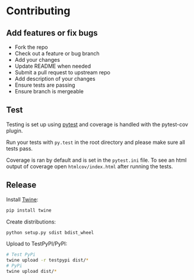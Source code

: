 # Contributing

## Add features or fix bugs

* Fork the repo
* Check out a feature or bug branch
* Add your changes
* Update README when needed
* Submit a pull request to upstream repo
* Add description of your changes
* Ensure tests are passing
* Ensure branch is mergeable

## Test

Testing is set up using [pytest](http://pytest.org) and coverage is handled with the pytest-cov plugin.

Run your tests with ```py.test``` in the root directory and please make sure all tests pass.

Coverage is ran by default and is set in the ```pytest.ini``` file.
To see an html output of coverage open ```htmlcov/index.html``` after running the tests.

## Release

Install [Twine](https://twine.readthedocs.io):

```bash
pip install twine
```

Create distributions:

```bash
python setup.py sdist bdist_wheel
```

Upload to TestPyPI/PyPI:

```bash
# Test PyPi
twine upload -r testpypi dist/*
# PyPi
twine upload dist/*
```